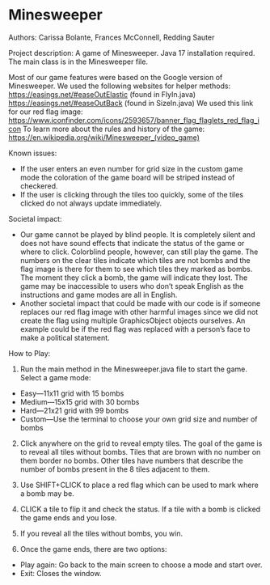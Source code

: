 # Minesweeper
Authors: Carissa Bolante, Frances McConnell, Redding Sauter

Project description:
A game of Minesweeper.
Java 17 installation required.
The main class is in the Minesweeper file.

Most of our game features were based on the Google version of Minesweeper. 
We used the following websites for helper methods:
https://easings.net/#easeOutElastic (found in FlyIn.java)
https://easings.net/#easeOutBack (found in SizeIn.java)
We used this link for our red flag image:
https://www.iconfinder.com/icons/2593657/banner_flag_flaglets_red_flag_icon
To learn more about the rules and history of the game:
https://en.wikipedia.org/wiki/Minesweeper_(video_game)

Known issues:
- If the user enters an even number for grid size in the custom game mode the coloration of the game board will be striped instead of checkered.
- If the user is clicking through the tiles too quickly, some of the tiles clicked do not always update immediately.

Societal impact:
- Our game cannot be played by blind people. It is completely silent and does not have sound effects that indicate the status of the game or where to click. Colorblind people, however, can still play the game. The numbers on the clear tiles indicate which tiles are not bombs and the flag image is there for them to see which tiles they marked as bombs. The moment they click a bomb, the game will indicate they lost. The game may be inaccessible to users who don’t speak English as the instructions and game modes are all in English.
- Another societal impact that could be made with our code is if someone replaces our red flag image with other harmful images since we did not create the flag using multiple GraphicsObject objects ourselves. An example could be if the red flag was replaced with a person’s face to make a political statement.

How to Play:
1. Run the main method in the Minesweeper.java file to start the game. Select a game mode:
- Easy—11x11 grid with 15 bombs
- Medium—15x15 grid with 30 bombs
- Hard—21x21 grid with 99 bombs
- Custom—Use the terminal to choose your own grid size and number of bombs 

2. Click anywhere on the grid to reveal empty tiles. The goal of the game is to reveal all tiles without bombs. Tiles that are brown with no number on them border no bombs. Other tiles have numbers that describe the number of bombs present in the 8 tiles adjacent to them. 

3. Use SHIFT+CLICK to place a red flag which can be used to mark where a bomb may be.

4. CLICK a tile to flip it and check the status. If a tile with a bomb is clicked the game ends and you lose.

5. If you reveal all the tiles without bombs, you win.

6. Once the game ends, there are two options:
- Play again: Go back to the main screen to choose a mode and start over.
- Exit: Closes the window.

